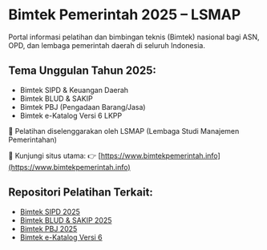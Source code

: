 
# Bimtek Pemerintah 2025 – LSMAP

Portal informasi pelatihan dan bimbingan teknis (Bimtek) nasional bagi ASN, OPD, dan lembaga pemerintah daerah di seluruh Indonesia.

## Tema Unggulan Tahun 2025:
- Bimtek SIPD & Keuangan Daerah
- Bimtek BLUD & SAKIP
- Bimtek PBJ (Pengadaan Barang/Jasa)
- Bimtek e-Katalog Versi 6 LKPP

📌 Pelatihan diselenggarakan oleh LSMAP (Lembaga Studi Manajemen Pemerintahan)

🔗 Kunjungi situs utama:
👉 [https://www.bimtekpemerintah.info](https://www.bimtekpemerintah.info)

## Repositori Pelatihan Terkait:
- [Bimtek SIPD 2025](https://github.com/rakafabiansyah14/bimtek-sipd-2025)
- [Bimtek BLUD & SAKIP 2025](https://github.com/rakafabiansyah14/bimtek-blud-sakip-2025)
- [Bimtek PBJ 2025](https://github.com/rakafabiansyah14/bimtek-pbj-2025)
- [Bimtek e-Katalog Versi 6](https://github.com/rakafabiansyah14/bimtek-ekatalog-2025)

